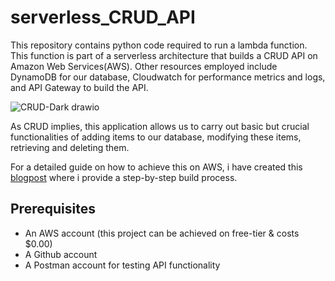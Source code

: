# serverless_CRUD_API  

This repository contains python code required to run a lambda function. This function is part of a serverless architecture that builds a CRUD API on Amazon Web Services(AWS). Other resources employed include DynamoDB for our database, Cloudwatch for performance metrics and logs, and API Gateway to build the API.  

![CRUD-Dark drawio](https://github.com/Lily-G1/serverless_CRUD_API/assets/104821662/c6c3838d-7fe9-4f41-85ad-44e91a26a882)  

As CRUD implies, this application allows us to carry out basic but crucial functionalities of adding items to our database, modifying these items, retrieving and deleting them.  

For a detailed guide on how to achieve this on AWS, i have created this [blogpost](https://liliangaladima.hashnode.dev/build-a-serverless-crud-api-with-aws) where i provide a step-by-step build process.

## Prerequisites  
- An AWS account (this project can be achieved on free-tier & costs $0.00)  
- A Github account
- A Postman account for testing API functionality  

